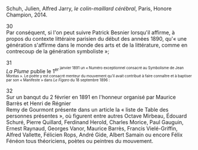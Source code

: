 Schuh, Julien, Alfred Jarry, *le colin-maillard cérébral*, Paris, Honore Champion, 2014.

30  
Par conséquent, si l'on peut suivre Patrick Besnier lorsqu'il affirme, à propos du contexte littéraire parisien du début des années 1890, qu'« une génération s'affirme dans le monde des arts et de la littérature, comme en contrecoup de la génération symboliste »;

31  
*La Plume* publie le 1<sup>er<sup> janvier 1891 un « Numéro exceptionnel consacré au Symbolisme de Jean Moréas ». Le poète y est consacré menteur du mouvement qu'il avait contribué à faire connaître et à baptiser par son « Manifeste » dans *Le Figaro* du 18 septembre 1896 :

32  
Sur un banqut du 2 février en 1891 en l'honneur organisé par Maurice Barrès et Henri de Régnier  
Remy de Gourmont présente dans un article la « liste de Table des personnes présentes », où figurent entre autres Octave Mirbeau, Édouard Schuré, Pierre Quillard, Ferdinand Herold, Charles Morice, Paul Gauguin, Ernest Raynaud, Georges Vanor, Maurice Barrès, Francis Vielé-Griffin, Alfred Vallette, Félicien Rops, André Gide, Albert Samain ou encore Félix Fénéon tous théoriciens, poètes ou peintres du mouvement.


